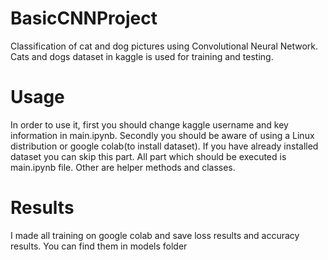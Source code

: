 # BasicCNNProject
Classification of cat and dog pictures using Convolutional Neural Network. Cats and dogs dataset in kaggle is used for training and testing.

# Usage
In order to use it, first you should change kaggle username and key information in main.ipynb. Secondly you should be aware of using a Linux distribution or google colab(to install dataset). If you have already installed dataset you can skip this part. All part which should be executed is main.ipynb file. Other are helper methods and classes.

# Results
I made all training on google colab and save loss results and accuracy results. You can find them in models folder
